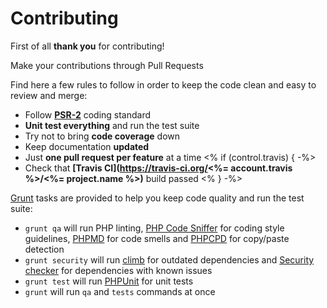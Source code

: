 # Contributing

First of all **thank you** for contributing!

Make your contributions through Pull Requests

Find here a few rules to follow in order to keep the code clean and easy to review and merge:

- Follow **[PSR-2](https://github.com/php-fig/fig-standards/blob/master/accepted/PSR-2-coding-style-guide.md)** coding standard
- **Unit test everything** and run the test suite
- Try not to bring **code coverage** down
- Keep documentation **updated**
- Just **one pull request per feature** at a time
<% if (control.travis) { -%>
- Check that **[Travis CI](https://travis-ci.org/<%= account.travis %>/<%= project.name %>)** build passed
<% } -%>

[Grunt](http://gruntjs.com/) tasks are provided to help you keep code quality and run the test suite:

- `grunt qa` will run PHP linting, [PHP Code Sniffer](https://github.com/squizlabs/PHP_CodeSniffer) for coding style guidelines, [PHPMD](https://github.com/phpmd/phpmd) for code smells and [PHPCPD](https://github.com/sebastianbergmann/phpcpd) for copy/paste detection
- `grunt security` will run [climb](https://github.com/vinkla/climb) for outdated dependencies and [Security checker](https://github.com/sensiolabs/security-checker) for dependencies with known issues
- `grunt test` will run [PHPUnit](https://github.com/sebastianbergmann/phpunit) for unit tests
- `grunt` will run `qa` and `tests` commands at once
